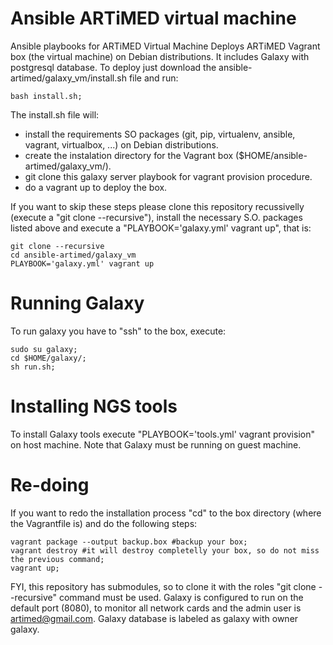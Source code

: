 # Ansible ARTiMED virtual machine
Ansible playbooks for ARTiMED Virtual Machine
Deploys ARTiMED Vagrant box (the virtual machine) on Debian distributions. It includes Galaxy with postgresql database. To deploy just download the ansible-artimed/galaxy_vm/install.sh file and run:
```
bash install.sh;
```

The install.sh file will:
 - install the requirements SO packages (git, pip, virtualenv, ansible, vagrant, virtualbox, ...) on Debian distributions.
 - create the instalation directory for the Vagrant box ($HOME/ansible-artimed/galaxy_vm/).
 - git clone this galaxy server playbook for vagrant provision procedure.
 - do a vagrant up to deploy the box.
 
If you want to skip these steps please clone this repository recussivelly (execute a "git clone --recursive"), install the necessary S.O. packages listed above and execute a "PLAYBOOK='galaxy.yml' vagrant up", that is:
```
git clone --recursive 
cd ansible-artimed/galaxy_vm
PLAYBOOK='galaxy.yml' vagrant up
```

# Running Galaxy
To run galaxy you have to "ssh" to the box, execute:
```
sudo su galaxy; 
cd $HOME/galaxy/;
sh run.sh;
```

# Installing NGS tools
To install Galaxy tools execute "PLAYBOOK='tools.yml' vagrant provision" on host machine. Note that Galaxy must be running on guest machine. 

# Re-doing
If you want to redo the installation process "cd" to the box directory (where the Vagrantfile is) and do the following steps:
```
vagrant package --output backup.box #backup your box;
vagrant destroy #it will destroy completelly your box, so do not miss the previous command;
vagrant up;
```

FYI, this repository has submodules, so to clone it with the roles "git clone --recursive" command must be used.
Galaxy is configured to run on the default port (8080), to monitor all network cards and the admin user is artimed@gmail.com. Galaxy database is labeled as galaxy with owner galaxy.
